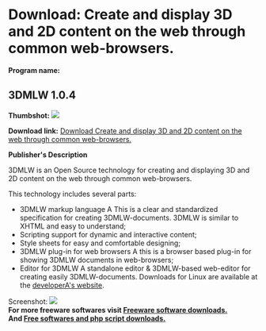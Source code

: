 # Download: Create and display 3D and 2D content on the web through common web-browsers.

**Program name:**

## 3DMLW 1.0.4

  
**Thumbshot:** ![](http://www.freewarefiles.com/screenshot/3dmlw_md.jpg)   
  
**Download link:** [Download Create and display 3D and 2D content on the web through common web-browsers.](http://freesoftwares.boysofts.com/3DMLW_program_45880.html)  
  


**Publisher's Description**  
  


3DMLW is an Open Source technology for creating and displaying 3D and 2D content on the web through common web-browsers. 

This technology includes several parts:

  * 3DMLW markup language A This is a clear and standardized specification for creating 3DMLW-documents. 3DMLW is similar to XHTML and easy to understand; 
  * Scripting support for dynamic and interactive content; 
  * Style sheets for easy and comfortable designing; 
  * 3DMLW plug-in for web browsers A this is a browser based plug-in for showing 3DMLW documents in web-browsers; 
  * Editor for 3DMLW A standalone editor & 3DMLW-based web-editor for creating easily 3DMLW-documents. 
Downloads for Linux are available at the [developerA's website](http://www.3dmlw.com/?id=10489). 

  
  
Screenshot: ![](http://www.freewarefiles.com/screenshot/3dmlw.jpg)   
**For more freeware softwares visit [Freeware software downloads.](http://freesoftwares.boysofts.com/)**   
**And [Free softwares and php script downloads.](http://www.boysofts.com/)**
